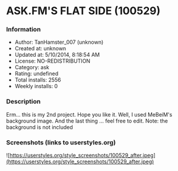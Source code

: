 # ASK.FM'S FLAT SIDE (100529)

### Information
- Author: TanHamster_007 (unknown)
- Created at: unknown
- Updated at: 5/10/2014, 8:18:54 AM
- License: NO-REDISTRIBUTION
- Category: ask
- Rating: undefined
- Total installs: 2556
- Weekly installs: 0


### Description
Erm... this is my 2nd project. Hope you like it. Well, I used MeBeiM's background image. And the last thing ... feel free to edit. Note: the background is not included


### Screenshots (links to userstyles.org)
![https://userstyles.org/style_screenshots/100529_after.jpeg](https://userstyles.org/style_screenshots/100529_after.jpeg)


